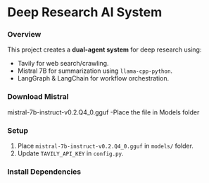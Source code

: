 # Deep Research AI System

### Overview
This project creates a **dual-agent system** for deep research using:
- Tavily for web search/crawling.
- Mistral 7B for summarization using `llama-cpp-python`.
- LangGraph & LangChain for workflow orchestration.

###  Download Mistral
 mistral-7b-instruct-v0.2.Q4_0.gguf
 -Place the file in Models folder     

### Setup
1. Place `mistral-7b-instruct-v0.2.Q4_0.gguf` in `models/` folder.
2. Update `TAVILY_API_KEY` in `config.py`.

### Install Dependencies
